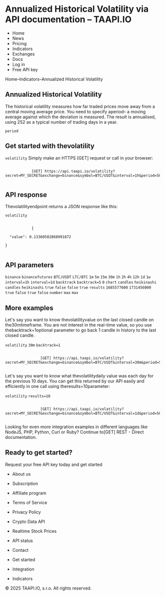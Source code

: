 # Annualized Historical Volatility via API documentation – TAAPI.IO

- Home
- News
- Pricing
- Indicators
- Exchanges
- Docs
- Log in
- Free API key

Home–Indicators–Annualized Historical Volatility


## Annualized Historical Volatility
The historical volatility measures how far traded prices move away from a central moving average price. You need to specify aperiod– a moving average against which the deviation is measured. The result is annualised, using 252 as a typical number of trading days in a year.

`period` 
## Get started with thevolatility
`volatility` Simply make an HTTPS [GET] request or call in your browser:


```

			[GET] https://api.taapi.io/volatility?secret=MY_SECRET&exchange=binance&symbol=BTC/USDT&interval=1h&period=50
		
```

## API response
Thevolatilityendpoint returns a JSON response like this:

`volatility` 
```

			{
  "value": 0.13360582868991872
}
		
```

## API parameters
`binance` `binancefutures` `BTC/USDT` `LTC/BTC` `1m` `5m` `15m` `30m` `1h` `2h` `4h` `12h` `1d` `1w` `interval=1h` `interval=1d` `backtrack` `backtrack=5` `0` `chart` `candles` `heikinashi` `candles` `heikinashi` `true` `false` `false` `true` `results` `1685577600` `1731456000` `true` `false` `true` `false` `number` `max` `max` 
## More examples
Let's say you want to know thevolatilityvalue on the last closed candle on the30mtimeframe. You are not interest in the real-time value, so you use thebacktrack=1optional parameter to go back 1 candle in history to the last closed candle.

`volatility` `30m` `backtrack=1` 
```

				[GET] https://api.taapi.io/volatility?secret=MY_SECRET&exchange=binance&symbol=BTC/USDT&interval=30m&period=50&backtrack=1
			
```
Let's say you want to know what thevolatilitydaily value was each day for the previous 10 days. You can get this returned by our API easily and efficiently in one call using theresults=10parameter:

`volatility` `results=10` 
```

				[GET] https://api.taapi.io/volatility?secret=MY_SECRET&exchange=binance&symbol=BTC/USDT&interval=1d&period=50&results=10
			
```
Looking for even more integration examples in different languages like NodeJS, PHP, Python, Curl or Ruby? Continue to[GET] REST - Direct documentation.


## Ready to get started?
Request your free API key today and get started

- About us
- Subscription
- Affiliate program
- Terms of Service
- Privacy Policy
- Crypto Data API
- Realtime Stock Prices
- API status
- Contact

- Get started
- Integration
- Indicators

© 2025 TAAPI.IO, s.r.o. All rights reserved.

